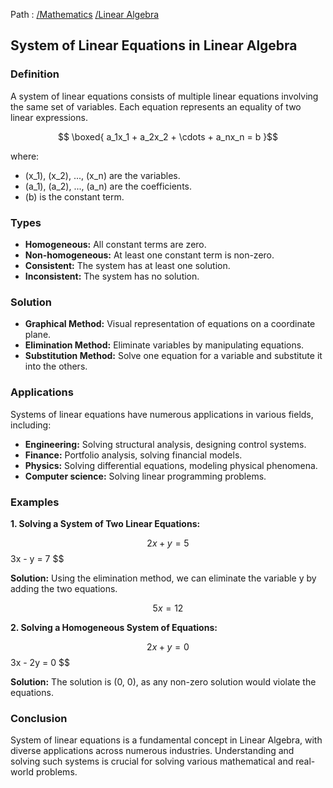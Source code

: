 Path : [/Mathematics](<..\..\index.md>) [/Linear Algebra](<..\index.md>)
## System of Linear Equations in Linear Algebra

### Definition

A system of linear equations consists of multiple linear equations involving the same set of variables. Each equation represents an equality of two linear expressions.

$$ \boxed{ a_1x_1 + a_2x_2 + \cdots + a_nx_n = b }$$

where:
- \(x_1\), \(x_2\), ..., \(x_n\) are the variables.
- \(a_1\), \(a_2\), ..., \(a_n\) are the coefficients.
- \(b\) is the constant term.


### Types

- **Homogeneous:** All constant terms are zero.
- **Non-homogeneous:** At least one constant term is non-zero.
- **Consistent:** The system has at least one solution.
- **Inconsistent:** The system has no solution.


### Solution

- **Graphical Method:** Visual representation of equations on a coordinate plane.
- **Elimination Method:** Eliminate variables by manipulating equations.
- **Substitution Method:** Solve one equation for a variable and substitute it into the others.


### Applications

Systems of linear equations have numerous applications in various fields, including:

- **Engineering:** Solving structural analysis, designing control systems.
- **Finance:** Portfolio analysis, solving financial models.
- **Physics:** Solving differential equations, modeling physical phenomena.
- **Computer science:** Solving linear programming problems.


### Examples

**1. Solving a System of Two Linear Equations:**

$$ 2x + y = 5$$$$ 
$$ 3x - y = 7 $$

**Solution:** Using the elimination method, we can eliminate the variable y by adding the two equations.

$$ 5x = 12 $$

**2. Solving a Homogeneous System of Equations:**

$$ 2x + y = 0 $$$$
$$ 3x - 2y = 0 $$

**Solution:** The solution is (0, 0), as any non-zero solution would violate the equations.


### Conclusion

System of linear equations is a fundamental concept in Linear Algebra, with diverse applications across numerous industries. Understanding and solving such systems is crucial for solving various mathematical and real-world problems.
